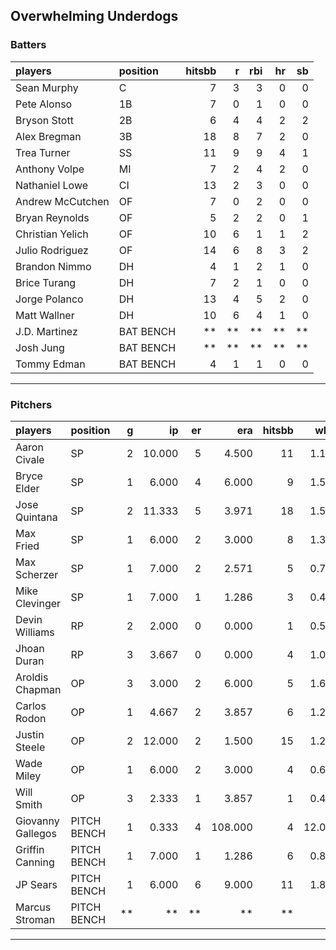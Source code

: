 ## Overwhelming Underdogs

### Batters

 
|players          |position  | hitsbb|  r| rbi| hr| sb| 
|:----------------|:---------|------:|--:|---:|--:|--:| 
|Sean Murphy      |C         |      7|  3|   3|  0|  0| 
|Pete Alonso      |1B        |      7|  0|   1|  0|  0| 
|Bryson Stott     |2B        |      6|  4|   4|  2|  2| 
|Alex Bregman     |3B        |     18|  8|   7|  2|  0| 
|Trea Turner      |SS        |     11|  9|   9|  4|  1| 
|Anthony Volpe    |MI        |      7|  2|   4|  2|  0| 
|Nathaniel Lowe   |CI        |     13|  2|   3|  0|  0| 
|Andrew McCutchen |OF        |      7|  0|   2|  0|  0| 
|Bryan Reynolds   |OF        |      5|  2|   2|  0|  1| 
|Christian Yelich |OF        |     10|  6|   1|  1|  2| 
|Julio Rodriguez  |OF        |     14|  6|   8|  3|  2| 
|Brandon Nimmo    |DH        |      4|  1|   2|  1|  0| 
|Brice Turang     |DH        |      7|  2|   1|  0|  0| 
|Jorge Polanco    |DH        |     13|  4|   5|  2|  0| 
|Matt Wallner     |DH        |     10|  6|   4|  1|  0| 
|J.D. Martinez    |BAT BENCH |     **| **|  **| **| **| 
|Josh Jung        |BAT BENCH |     **| **|  **| **| **| 
|Tommy Edman      |BAT BENCH |      4|  1|   1|  0|  0| 

* * *

### Pitchers

 
|players           |position    |  g|     ip| er|     era| hitsbb|   whip| so|  w| sv| 
|:-----------------|:-----------|--:|------:|--:|-------:|------:|------:|--:|--:|--:| 
|Aaron Civale      |SP          |  2| 10.000|  5|   4.500|     11|  1.100| 14|  1|  0| 
|Bryce Elder       |SP          |  1|  6.000|  4|   6.000|      9|  1.500|  4|  1|  0| 
|Jose Quintana     |SP          |  2| 11.333|  5|   3.971|     18|  1.588| 10|  0|  0| 
|Max Fried         |SP          |  1|  6.000|  2|   3.000|      8|  1.333|  8|  1|  0| 
|Max Scherzer      |SP          |  1|  7.000|  2|   2.571|      5|  0.714| 10|  0|  0| 
|Mike Clevinger    |SP          |  1|  7.000|  1|   1.286|      3|  0.429| 10|  1|  0| 
|Devin Williams    |RP          |  2|  2.000|  0|   0.000|      1|  0.500|  4|  0|  1| 
|Jhoan Duran       |RP          |  3|  3.667|  0|   0.000|      4|  1.091|  3|  0|  0| 
|Aroldis Chapman   |OP          |  3|  3.000|  2|   6.000|      5|  1.667|  5|  0|  1| 
|Carlos Rodon      |OP          |  1|  4.667|  2|   3.857|      6|  1.286|  7|  0|  0| 
|Justin Steele     |OP          |  2| 12.000|  2|   1.500|     15|  1.250| 14|  1|  0| 
|Wade Miley        |OP          |  1|  6.000|  2|   3.000|      4|  0.667|  1|  1|  0| 
|Will Smith        |OP          |  3|  2.333|  1|   3.857|      1|  0.429|  1|  0|  0| 
|Giovanny Gallegos |PITCH BENCH |  1|  0.333|  4| 108.000|      4| 12.000|  0|  0|  0| 
|Griffin Canning   |PITCH BENCH |  1|  7.000|  1|   1.286|      6|  0.857|  9|  0|  0| 
|JP Sears          |PITCH BENCH |  1|  6.000|  6|   9.000|     11|  1.833|  8|  0|  0| 
|Marcus Stroman    |PITCH BENCH | **|     **| **|      **|     **|     **| **| **| **| 


* * *


